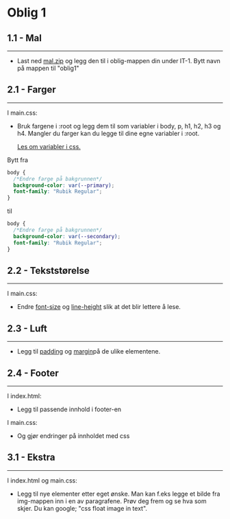 # Oblig 1

## 1.1 - Mal

---

- Last ned <a href="https://mrfylke-my.sharepoint.com/:u:/g/personal/mads_opstad_reistadbakk_mrfylke_no/Ed_pbrMekh5Bsqw7Vx9YpzgBd4ZY3JX-CX197AmlsFQtYg?e=GB0XGg">mal.zip</a> og legg den til i oblig-mappen din under IT-1. Bytt navn på mappen til "oblig1"

## 2.1 - Farger

---

I main.css:

- Bruk fargene i :root og legg dem til som variabler i body, p, h1, h2, h3 og h4.
  Mangler du farger kan du legge til dine egne variabler i :root.

  <a href="https://www.w3schools.com/css/css3_variables.asp">Les om variabler i css.</a>

Bytt fra

```css
body {
  /*Endre farge på bakgrunnen*/
  background-color: var(--primary);
  font-family: "Rubik Regular";
}
```

til

```css
body {
  /*Endre farge på bakgrunnen*/
  background-color: var(--secondary);
  font-family: "Rubik Regular";
}
```

## 2.2 - Tekststørelse

---

I main.css:

- Endre <a href="https://www.w3schools.com/cssref/pr_font_font-size.asp">font-size</a> og <a href="https://www.w3schools.com/cssref/pr_dim_line-height.asp">line-height</a> slik at det blir lettere å lese.

## 2.3 - Luft

---

- Legg til <a href="https://www.w3schools.com/cssref/pr_padding.asp">padding</a> og <a href="https://www.w3schools.com/cssref/pr_margin.asp">margin</a>på de ulike elementene.

## 2.4 - Footer

---

I index.html:

- Legg til passende innhold i footer-en

I main.css:

- Og gjør endringer på innholdet med css

## 3.1 - Ekstra

---

I index.html og main.css:

- Legg til nye elementer etter eget ønske. Man kan f.eks legge et bilde fra img-mappen inn i en av paragrafene. Prøv deg frem og se hva som skjer. Du kan google; "css float image in text".

#
